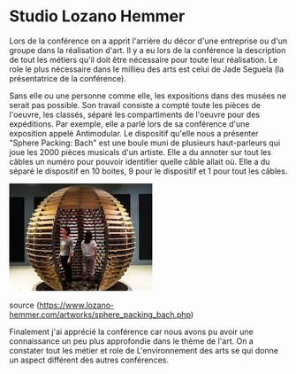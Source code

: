 # Studio Lozano Hemmer

Lors de la conférence on a apprit l'arrière du décor d'une entreprise ou d'un groupe dans la réalisation d'art. Il y a eu lors de la conférence la description de tout les métiers qu'il doit être nécessaire pour toute leur réalisation. Le role le plus nécessaire dans le millieu des arts est celui de Jade Seguela (la présentatrice de la conférence).

Sans elle ou une personne comme elle, les expositions dans des musées ne serait pas possible. Son travail consiste a compté toute les pièces de l'oeuvre, les classés, séparé les compartiments de l'oeuvre pour des expéditions. Par exemple, elle a parlé lors de sa conférence d'une exposition appelé Antimodular. Le dispositif qu'elle nous a présenter "Sphere Packing: Bach" est une boule muni de plusieurs haut-parleurs qui joue les 2000 pièces musicals d'un artiste. Elle a du annoter sur tout les câbles un numéro pour pouvoir identifier quelle câble allait où. Elle a du séparé le dispositif en 10 boites, 9 pour le dispositif et 1 pour tout les câbles. 

<img src="./media/sphere.jpeg" >

source (https://www.lozano-hemmer.com/artworks/sphere_packing_bach.php)

Finalement j'ai apprécié la conférence car nous avons pu avoir une connaissance un peu plus approfondie dans le thème de l'art. On a constater tout les métier et role de L'environnement des arts se qui donne un aspect différent des autres conférences.
